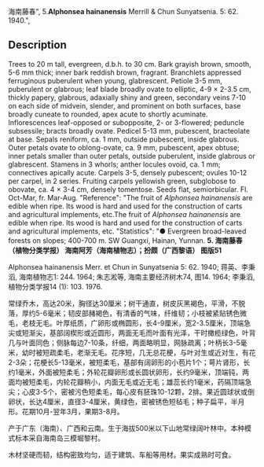 海南藤春",
5.**Alphonsea hainanensis** Merrill & Chun Sunyatsenia. 5: 62. 1940.",

## Description
Trees to 20 m tall, evergreen, d.b.h. to 30 cm. Bark grayish brown, smooth, 5-6 mm thick; inner bark reddish brown, fragrant. Branchlets appressed ferruginous puberulent when young, glabrescent. Petiole 3-5 mm, puberulent or glabrous; leaf blade broadly ovate to elliptic, 4-9 × 2-3.5 cm, thickly papery, glabrous, adaxially shiny and green, secondary veins 7-10 on each side of midvein, slender, and prominent on both surfaces, base broadly cuneate to rounded, apex acute to shortly acuminate. Inflorescences leaf-opposed or subopposite, 2- or 3-flowered; peduncle subsessile; bracts broadly ovate. Pedicel 5-13 mm, pubescent, bracteolate at base. Sepals reniform, ca. 1 mm, outside pubescent, inside glabrous. Outer petals ovate to oblong-ovate, ca. 9 mm, pubescent, apex obtuse; inner petals smaller than outer petals, outside puberulent, inside glabrous or glabrescent. Stamens in 3 whorls; anther locules ovoid, ca. 1 mm; connectives apically acute. Carpels 3-5, densely pubescent; ovules 10-12 per carpel, in 2 series. Fruiting carpels yellowish green, subglobose to obovate, ca. 4 × 3-4 cm, densely tomentose. Seeds flat, semiorbicular. Fl. Oct-Mar, fr. Mar-Aug.
  "Reference": "The fruit of *Alphonsea hainanensis* are edible when ripe. Its wood is hard and used for the construction of carts and agricultural implements, etc.The fruit of *Alphonsea hainanensis* are edible when ripe. Its wood is hard and used for the construction of carts and agricultural implements, etc.
  "Statistics": "● Evergreen broad-leaved forests on slopes; 400-700 m. SW Guangxi, Hainan, Yunnan.
**5. 海南藤春（植物分类学报）  海南阿芳（海南植物志）；扮颇（广西黎语） 图版51**

Alphonsea hainanensis Merr. et Chun in Sunyatsenia 5: 62. 1940; 蒋英、李秉滔, 海南植物志1: 244. 1964; 朱志淞等, 海南主要经济树木74, 图14. 1964; 李秉滔, 植物分类学报14 (1): 103. 1976.

常绿乔木，高达20米，胸径达30厘米；树干通直，树皮灰黑褐色，平滑，不脱落，厚约5-6毫米；韧皮部赭褐色，有清香的气味，纤维韧；小枝被紧贴锈色微毛，老枝无毛。叶厚纸质，广卵形或椭圆形，长4-9厘米，宽2-3.5厘米，顶端急尖或短渐尖，基部阔楔形或近圆形，两面无毛而叶面有光泽，干时橄榄绿色，叶背几与叶面同色；侧脉每边7-10条，纤细，两面略明显，网脉疏离；叶柄长3-5毫米，幼时被短疏柔毛，老渐无毛。花序短，几无总花梗，与叶对生或近对生，有花2-3朵；花梗长5-13毫米，被短柔毛，基部有阔卵形的小苞片1个；萼片肾形，长约1毫米，外面被短柔毛；外轮花瓣卵形或长圆状卵形，长约9毫米，顶端钝，两面均被短柔毛，内轮花瓣稍小，内面无毛或近无毛；雄蕊长约1毫米，药隔顶端急尖；心皮3-5个，密被污色短柔毛，每心皮有胚珠10-12颗，2排。果近圆球状或倒卵状，长达4厘米，直径3-4厘米，黄绿色，密被锈色短毡毛；种子扁平，半月形。花期10月-翌年3月，果期3-8月。

产于广东（海南）、广西和云南。生于海拔500米以下山地常绿阔叶林中。本种模式标本采自海南岛三模堀黎村。

木材坚硬而韧，结构密致均匀，适于建筑、车船等用材。果实成熟时可食。
